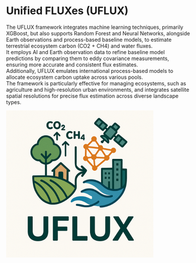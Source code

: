 # Unified FLUXes (UFLUX)


The UFLUX framework integrates machine learning techniques, primarily XGBoost, but also supports Random Forest and Neural Networks, alongside Earth observations and process-based baseline models, to estimate terrestrial ecosystem carbon (CO2 + CH4) and water fluxes. \
It employs AI and Earth observation data to refine baseline model predictions by comparing them to eddy covariance measurements, ensuring more accurate and consistent flux estimates. \
Additionally, UFLUX emulates international process-based models to allocate ecosystem carbon uptake across various pools. \
The framework is particularly effective for managing ecosystems, such as agriculture and high-resolution urban environments, and integrates satellite spatial resolutions for precise flux estimation across diverse landscape types.





<img src="https://github.com/soonyenju/uflux/blob/main/resources/logo.png" width="400"/>



